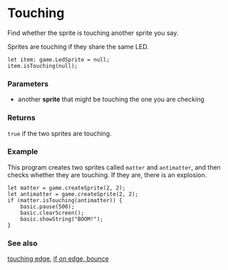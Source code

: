 # Touching

Find whether the sprite is touching another sprite you say.

Sprites are touching if they share the same LED.

```sig
let item: game.LedSprite = null;
item.isTouching(null);
```

### Parameters

* another **sprite** that might be touching the one you are checking

### Returns

`true` if the two sprites are touching.

### Example

This program creates two sprites called ``matter`` and ``antimatter``,
and then checks whether they are touching.  If they are, there is an
explosion.

```blocks
let matter = game.createSprite(2, 2);
let antimatter = game.createSprite(2, 2);
if (matter.isTouching(antimatter)) {
    basic.pause(500);
    basic.clearScreen();
    basic.showString("BOOM!");
}
```

### See also

[touching edge](/reference/game/touching-edge),
[if on edge, bounce](/reference/game/if-on-edge-bounce)

